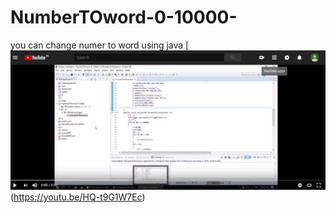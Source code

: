 # NumberTOword-0-10000-
you can change numer to word using java
[![watch this](https://github.com/rashidahmad03/NumberTOword-0-10000-/blob/master/snap/Screenshot%20(162).png)(https://youtu.be/HQ-t9G1W7Ec)
